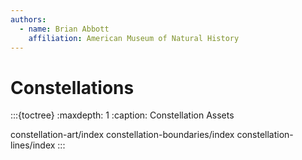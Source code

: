 ```yaml
---
authors:
  - name: Brian Abbott
    affiliation: American Museum of Natural History
---
```



# Constellations




:::{toctree}
:maxdepth: 1
:caption: Constellation Assets

constellation-art/index
constellation-boundaries/index
constellation-lines/index
:::
